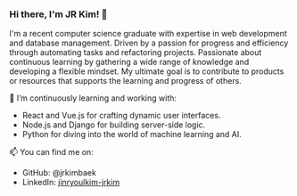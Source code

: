 ### Hi there, I'm JR Kim! 👋 

I'm a recent computer science graduate with expertise in web development and database management. Driven by a passion for progress and efficiency through automating tasks and refactoring projects. Passionate about continuous learning by gathering a wide range of knowledge and developing a flexible mindset. My ultimate goal is to contribute to products or resources that supports the learning and progress of others.
 

🌱 I’m continuously learning and working with:
- React and Vue.js for crafting dynamic user interfaces.
- Node.js and Django for building server-side logic.
- Python for diving into the world of machine learning and AI.

📫 You can find me on:
- GitHub: @jrkimbaek
- LinkedIn: [jinryoulkim-jrkim](https://www.linkedin.com/in/jinryoulkim-jrkim/)


<!--
**jrkimbaek/jrkimbaek** is a ✨ _special_ ✨ repository because its `README.md` (this file) appears on your GitHub profile.

Here are some ideas to get you started:

- 🔭 I’m currently working on ...
- 🌱 I’m currently learning ...
- 👯 I’m looking to collaborate on ...
- 🤔 I’m looking for help with ...
- 💬 Ask me about ...
- 📫 How to reach me: ...
- 😄 Pronouns: ...
- ⚡ Fun fact: ...
-->
